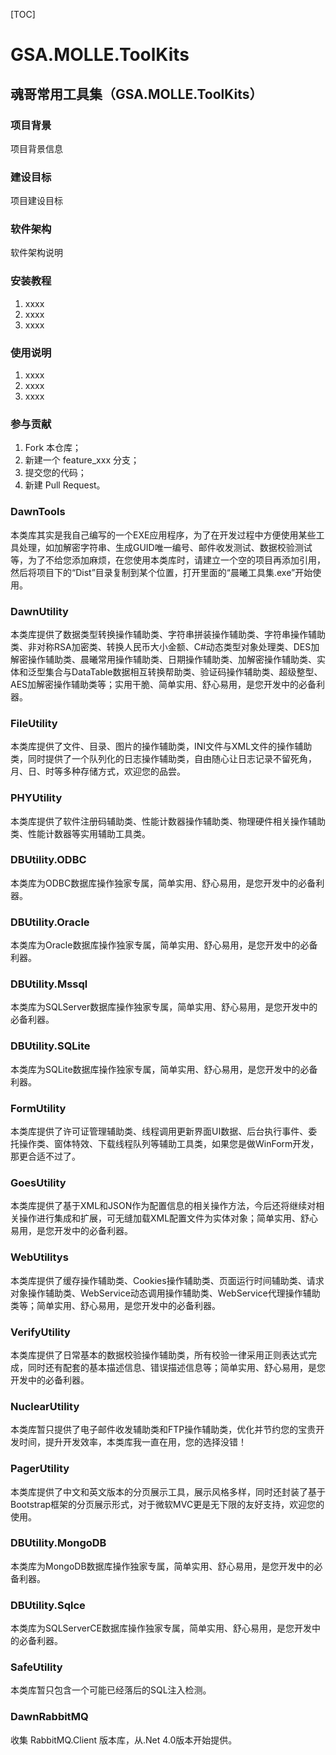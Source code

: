 [TOC]

# GSA.MOLLE.ToolKits

## 魂哥常用工具集（GSA.MOLLE.ToolKits）


### 项目背景
项目背景信息


### 建设目标
项目建设目标


### 软件架构
软件架构说明


### 安装教程
1. xxxx
2. xxxx
3. xxxx


### 使用说明
1. xxxx
2. xxxx
3. xxxx


### 参与贡献
1. Fork 本仓库；
2. 新建一个 feature_xxx 分支；
3. 提交您的代码；
4. 新建 Pull Request。


### DawnTools

本类库其实是我自己编写的一个EXE应用程序，为了在开发过程中方便使用某些工具处理，如加解密字符串、生成GUID唯一编号、邮件收发测试、数据校验测试等，为了不给您添加麻烦，在您使用本类库时，请建立一个空的项目再添加引用，然后将项目下的“Dist”目录复制到某个位置，打开里面的“晨曦工具集.exe”开始使用。


### DawnUtility

本类库提供了数据类型转换操作辅助类、字符串拼装操作辅助类、字符串操作辅助类、非对称RSA加密类、转换人民币大小金额、C#动态类型对象处理类、DES加解密操作辅助类、晨曦常用操作辅助类、日期操作辅助类、加解密操作辅助类、实体和泛型集合与DataTable数据相互转换帮助类、验证码操作辅助类、超级整型、AES加解密操作辅助类等；实用干脆、简单实用、舒心易用，是您开发中的必备利器。


### FileUtility
本类库提供了文件、目录、图片的操作辅助类，INI文件与XML文件的操作辅助类，同时提供了一个队列化的日志操作辅助类，自由随心让日志记录不留死角，月、日、时等多种存储方式，欢迎您的品尝。


### PHYUtility

本类库提供了软件注册码辅助类、性能计数器操作辅助类、物理硬件相关操作辅助类、性能计数器等实用辅助工具类。


### DBUtility.ODBC

本类库为ODBC数据库操作独家专属，简单实用、舒心易用，是您开发中的必备利器。

### DBUtility.Oracle

本类库为Oracle数据库操作独家专属，简单实用、舒心易用，是您开发中的必备利器。


### DBUtility.Mssql

本类库为SQLServer数据库操作独家专属，简单实用、舒心易用，是您开发中的必备利器。


### DBUtility.SQLite

本类库为SQLite数据库操作独家专属，简单实用、舒心易用，是您开发中的必备利器。


### FormUtility

本类库提供了许可证管理辅助类、线程调用更新界面UI数据、后台执行事件、委托操作类、窗体特效、下载线程队列等辅助工具类，如果您是做WinForm开发，那更合适不过了。


### GoesUtility
本类库提供了基于XML和JSON作为配置信息的相关操作方法，今后还将继续对相关操作进行集成和扩展，可无缝加载XML配置文件为实体对象；简单实用、舒心易用，是您开发中的必备利器。


### WebUtilitys

本类库提供了缓存操作辅助类、Cookies操作辅助类、页面运行时间辅助类、请求对象操作辅助类、WebService动态调用操作辅助类、WebService代理操作辅助类等；简单实用、舒心易用，是您开发中的必备利器。


### VerifyUtility

本类库提供了日常基本的数据校验操作辅助类，所有校验一律采用正则表达式完成，同时还有配套的基本描述信息、错误描述信息等；简单实用、舒心易用，是您开发中的必备利器。


### NuclearUtility

本类库暂只提供了电子邮件收发辅助类和FTP操作辅助类，优化并节约您的宝贵开发时间，提升开发效率，本类库我一直在用，您的选择没错！


### PagerUtility

本类库提供了中文和英文版本的分页展示工具，展示风格多样，同时还封装了基于Bootstrap框架的分页展示形式，对于微软MVC更是无下限的友好支持，欢迎您的使用。


### DBUtility.MongoDB

本类库为MongoDB数据库操作独家专属，简单实用、舒心易用，是您开发中的必备利器。


### DBUtility.Sqlce

本类库为SQLServerCE数据库操作独家专属，简单实用、舒心易用，是您开发中的必备利器。


### SafeUtility

本类库暂只包含一个可能已经落后的SQL注入检测。


### DawnRabbitMQ

收集 RabbitMQ.Client 版本库，从.Net 4.0版本开始提供。
